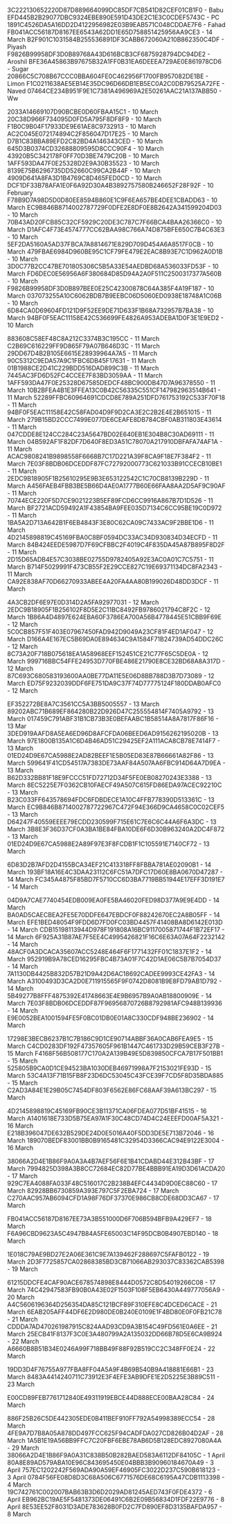 3C222130652220D87D889664099DC85DF7CB541D82CEF01CB1F0 - Babu
EFD445B2B29077DBC9324EBE890E591D43DE2C1E3C0CDEF5743C - PC
1891C4526DA5A16DD2D4122956982E03B9EAB571C048CDDAE7F6 - Fahad
FB041ACC56187D8167EE6543A62DD1E65D758851425956AA9CE3 - 14 March
B2F901C1031584B255536891DF3CABB672060A210B862350C4DF - Piyash
F9826B99958DF3D0B89768A43D616BCB3CF6875928794DC94DE2 - Aroshil
BFE36A45863B97675B32A1FF0B31EA6DEEEA729AE0E861978CD6 - Sugar
20866C5C708B67CCC0BBA604FE0C462956F1700FB957082DE1BE - Limon
F1C0211638AE5EB14E35DC96D66DB1EB5EC0A2C0DB79525A72FE - Naved
07464CE234B951F9E1C7381A496969A2E50261AAC21A137ABB50 - Ww





2033A14669107D90BCBE0D60FBAA15C1 - 10 March
20C38D966F734095D0FD5A795F8DF8F9 - 10 March
F1B0C9B04F17933DE9E61AE8C9732913 - 10 March
AC2C045E072174894C2F856047D17E25 - 10 March
D7B1C83BBA89EFD2C82BD4A146343CED - 10 March
645D3B0374CD32688809595D8CCC90F4 - 10 March
43920B5C342178F0FF70D3BE7479C20B - 10 March
1AFF593DA47F0E25328D2E9A30B35523 - 10 March
8139E75B6296735DD52660C99CA2B44F - 10 March
4909D641A8FA3D1B4769C8D465FED0CD - 10 March
DCF1DF33B78AFA1E0F6A92D30A4B3892757580B246652F28F92F - 10 February
F78B9D7A98D5D0D80EE8594B860E1C9F6EA657BE4DEE1CBADD63 - 10 March
EC9B846B8714002787729F0DFE2E8DF0E8B2642A341599204D03 - 10 March
70B43AD20FCB85C32CF5929C20DE3C787C7F66BCA4BAA26366C0 - 10 March
D1AFC4F73E4574777CC62BAA98C766A74D875BFE650C7B4C63E3 - 10 March
5EF2DA5160A5AD37FBCA7A8814671E829D709D454A6A8517F0CB - 10 March
479FBAE6984D960BE95C1CF79FE479E2EAC8B93E7C1D962A0D1B - 10 March
3D0C77B2CC47BE701805306C5B5A33E54AEDBD68A536033FD53F - 10 March
FD6DEC0E56956A6F380684D85D94A2A0F511C2500317377A560B - 10 March
F9826B99958DF3D0B897BEE0E25C42300878C64A385F4A19F187 - 10 March
037073255A10C6062BDB7B9EEBC06D5060ED0938E18748A1C06B - 10 March
6D84CA0D69604FD121D9F52EE9DE71D633F1B68A732957B7BA38 - 10 March
94BF0F5EAC11158E42C536699FE4826A953ADEBA1D0F3E1E9ED2 - 10 March

883608C58EF48C8A212C3374B3C195CC - 11 March
C2B69C616229FF9D865F79A07B646D3C - 11 March
29DD67D4B2B105E6615E28939964A7A5 - 11 March
90C5312C9EDA57A9C1FBC6DB45F17631 - 11 March
01B1988CE2D41C229BDD516DAD899C3B - 11 March
7445AC3FD6D52FC4CCEE7F83BD3059AA - 11 March
1AFF593DA47F0E25328D67585DEDCF48BC900DB47D7A96378550 - 11 March
10B2BFEA4B1E3FFEA13C0B42C56335C551CF147982963514B641 - 11 March
52289FFBC60964691CDCD8E789A251DFD761753192C533F70F18 - 11 March 
94BF0F5EAC11158E42C58FAD04D9F9D2CA3E2C2B2E4E2B651015 - 11 March
279B15BD2CCC7499E077DE6CEAFE8DB784CBF0AB311803E43614 - 11 March
047CDDE8E124CC284C23A5647BD02E640EB1E304B8C30AD69111 - 11 March
04B592AF1F82DF7D640F8ED3A51C78070A217910DBFAFA74AF1A - 11 March
ACAC9808241B9898558F6668B7C17D221A39F8CA9F18E7F384F2 - 11 March
7E03F8BDB06DCEDDF87FC72792000773C621033B91CCECB10BE1 - 11 March
2EDC9B18905F1B25610295E9B3E653122542C1C70CB8139B229D - 11 March
A456FAEB4FBB3BE5B66D4AE0A1777B60E66FAA8AA2D5AF9C90AF - 11 March
70744ECE220F5D7CE9021223B5EF89FCD6CC9916A867B7D1D526 - 11 March
BF2721ACD59492A1F43854BA9FEE035D7134C6CC95BE19C0D972 - 11 March
1BA5A2D713A642B1F6EB4843F3E80C62CA09C7433AC9F2BBE1D6 - 11 March
4D2145898819C45169FBA0C8BF0594DC33AC34D930834D34ECFD - 11 March
84B424EEDE5987D7F69CFBBC2F4019C4F835DA45A87B895F8D2F - 11 March
2D15D65ADB4E57C3038BE02755D9782405A92E3AC0A01C7C5751 - 11 March
B714F5029991F473CB55F2E29CCE827C19E69371134DC8FA2343 - 11 March
CA92E838AF70D66270933ABEE4A20FA4AA80B199026D48DD3DCF - 11 March

4A3CB2DF6E97E0D314D2A5FA92977031 - 12 March
2EDC9B18905F1B256102F8D5E2C11BC8492FB9786021794C8F2C - 12 March
1B86A4D4897E624EBA60F3786EA700A56B4778445E51CBB9F69E - 12 March
5C0CB857F51F403E07967450FAD942D9049A23CF81F4ED1AF047 - 12 March
D166A4E167EC5B69DA0E894634C9A1584F71B24739AD54DDC26C - 12 March
8C73A20F718B075618EA1A58968EEF152451CE21C77F65C5DE0A - 12 March
999716BBC54FFE24953D770FBE486E21790E8CE32BD68A8A317D - 12 March
87C693C680583193600AA0BE77DA11E5E06D8BB788D3B7D73089 - 12 March
ED75F9232039DDF6FE751DA9C37F74D77775124F180DDAB0AFC0 - 12 March

EF352272BE8A7C3561CC5A3BB5005557 - 13 March
89202ABC71B689EF864280B22D926D47C255554814F7405A9792 - 13 March
017459C791ABF31B1CB73B3E0BEFAABC1B58514A8A7817F86F16 - 13 Mar
3DED919AAFD8A5EA6ED96D8AFCFDA06BEED6AD9156262195020B - 13 March
97E1800B135A1C6D4B46AD51C29425EF2A111ACA8CB78E7414F7 - 13 March
01ED24D9E67CA5988E2AD82BEEF1E5B05ED83E87B66661A82F86 - 13 March
599641F41CD54517A7383DE73AAF84A507AA6FBC914D64A7D9EA - 13 March
B62D332BB81F18E9FCCC51FD72712D34F5FE0EB08270243E3388 - 13 March
8EC5225E7F0362CB10FAECF49A507C615FD86EDA97ACEC92210C - 13 March
B23C033FF643578694FDC6FDBDECE1A10C4FFB778390D513361C - 13 March
EC9B846B8714002787722967C472F94E366D9CA4658C0C02CEF5 - 13 March
D64247F40559EEEE79ECDD230599F715E61C7E6C6C44A6F6A3DC - 13 March
3B8E3F36D37CF0A3BA1BE84FBA10DE6F6D30B963240A2DC4F872 - 13 March
01ED24D9E67CA5988E2A89F97E3F8FCDB1F1C105591E7140CF72 - 13 March

6D83D2B7AFD2D4155BCA34EF21C413318FF8FBBA781AE02090B1 - 14 March
193BF18A16E4C3DAA23112C6FC51A7DFC17D60E8BA0670D47287 - 14 March
FC345A4875F85BD7F5710CC6D3BA7719BB51944E17EFF3D191E7 - 14 March

04D9A7CAE7740454EDB009EA0FE5BA46020FED98D377A9E9E4DD - 14 March
BA0AD5CAECBEA2FE5E70DDFE647EBDCF0F88242670EC2A8B05FF - 14 March
EFE1BED48054F9FDD6D7FD0FC03BD4457F41408BA8D6142E013D - 14 March
CDB15198113944D978F191808A16BC9117005871744F1B72EF17 - 14 March
6F925A31B87AE7F5EE4C4995426821F16C6E63A07A64F2232142 - 14 March
48ACF0A3DCACA35607ACC5248E464F6F1771432FF01C1837E1F2 - 14 March
952919B9A78CED16295FBC4B73A01F7C42D1AE06C5B7B7054D37 - 14 March
7A1130DB4425B832D57B21D9A42D6AC18692CADEE9993CE42FA3 - 14 March
A3100493D3CA2D0E711915565F9F0742D8081B9E8FD79AB1D792 - 14 March
5B49277B8FFF4875392E41748663E4E9B6957B9A0AB18800909E - 14 March
7E03F8BDB06DCEDDF87F96956870726B8792981AFC948B139936 - 14 March
E9E0052BEA1001594FE5F0BC01DB0E01A8C330CDF948BE236902 - 14 March

17298E3BECB6237B1C7B186C9D1CE90714ABBF36A0CAB6FEA9E5 - 15 March
C4CD0283DF192F47357605F961B1447C461733D29B59CEB3F27B - 15 March
F4168F56B508177C170A2A139B49E5D839850CFCA7B17F501BB1 - 15 March
525805B9CA0D1CE94523BA1030DEB46971998A7F2153021FE93D - 15 March
53C4A13F71B15FB8F23D6DC53045C43FCE39F7CD5F8D35BDA885 - 15 March
C2AD3A84E1E29B05C7454DF803F6562E86FC68AAF39A613BC297 - 15 March

4D2145898819C45169FB90CE3B11371CA06FDEA077D51BF41515 - 16 March
A1401618E733D5B75EA97A1F30C48CD74D4C24EEEFD00AF5A321 - 16 March
E218B396047DE632B529DE24D0E5016A40F5DD3DE5E713B72046 - 16 March
189070BEDF83001BB0B9165481C32954D3366CAC94E9122E3004 - 16 March

38066A2D4E1B86F9A0A3A4B7AEF56F6E1B41CDABD44E312B43BF - 17 March
7994825D398A3B8CC72684EC82D77BE4BBB91EA19D3D61ACDA20 - 17 March
929C7EA4088FA033F48C516017C2B238B4EFC4434D9D0EC88C60 - 17 March
82928BB6730859A393E797C5F2EBA724 - 17 March
C270AAC957AB6094CFD1A98F76DF37370E986CB8CDE68DD3CA67 - 17 March

FB041ACC56187D8167EE73A3B551000D6F706B594BFB9A429EF7 - 18 March
F6A96CBD9623A5C4947B84A5FE65003C14F95DCB0B4907EBD140 - 18 March

1E018C79AE9BD27E2A06E361C9E7A139462F288697C5FAFB0122 - 19 March
2D3F7725857CA02868385BD3CB71066AB293037C83362CAB5398 - 19 March

61215DDCFE4CAF90ACE678574898E8444D0572C8D54019266C08 - 17 March
74C42947583FB90B0A43E02F1503F108F5EB6430A449777056A9 - 20 March
A4C5606196364D256354DA85C121BCF89F310EFE8C4DCED6CACE - 21 March
6EAB205AFF44DF6E2D980DE0B240E0109E1F4BD80E0F0FB21C78 - 21 March
CDDDA7AD470261987915C824AAD93CD9A3B154C49FD561E0A6EE - 21 March
25ECB41F8137F3C0E3A480799A2A135032DD66B78D5E6CA9B924 - 22 March
A6660B8B51B34E0246A99F718BB49F88F92B519CC2C348FF0E24 - 22 March

19DD3D4F76755A977FBA8FF04A5A9F4B69B540B9A418881E66B1 - 23 March
8483A4414240711C73912E3F4EFE3AB9DFE1E2D5225E3B89C511 - 23 March

E00CD89FEB7761712840E49311919EBCE44D888ECE00BAA28C84 - 24 March

886F25B26C5DE442305EDE0B411BEF910FF792A54998389ECC54 - 28 March
4FE9A7D7B8A05A878DD497FCC625F94CADFDA027CD826B04D2AF - 28 March 
1A5B1E19A56BB9FFC7C20FBF6EBE78AB6D5B128EDC8927080A4A - 29 March
38066A2D4E1B86F9A0A31C838B50B282BAED583A6112DF84105C - 1 April 
80A8E89AD579ABA10E96C843695450E04BBB3B90960184670A49 - 3 April
757EC1202242F569ADA90A59EF46905FC3022D237C590B618123 - 3 April
0784F56FE08D8D3C68A506C6771576DE68C6195A47CDB1113398 - 4 March
19C742761C002007BAB63B3D6D2029AD81245AED743F0FDE4372 - 6 April
EB962BC19AE5F5481373DE06491C6B2E09B56834D1FDF22E9776 - 8 April
8E53EE52F8031D3ADE783628B0FD2C7FD890EF8D3135BAFDA957 - 8 March
